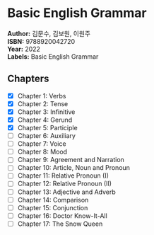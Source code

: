 # Basic English Grammar
**Author:** 김문수, 김보원, 이원주 <br/>
**ISBN:** 9788920042720 <br/>
**Year:** 2022 <br/>
**Labels:** Basic English Grammar

## Chapters
- [x] Chapter 1: Verbs
- [x] Chapter 2: Tense
- [x] Chapter 3: Infinitive
- [x] Chapter 4: Gerund
- [x] Chapter 5: Participle
- [ ] Chapter 6: Auxiliary
- [ ] Chapter 7: Voice
- [ ] Chapter 8: Mood
- [ ] Chapter 9: Agreement and Narration
- [ ] Chapter 10: Article, Noun and Pronoun
- [ ] Chapter 11: Relative Pronoun (I)
- [ ] Chapter 12: Relative Pronoun (II)
- [ ] Chapter 13: Adjective and Adverb
- [ ] Chapter 14: Comparison
- [ ] Chapter 15: Conjunction
- [ ] Chapter 16: Doctor Know-It-All
- [ ] Chapter 17: The Snow Queen
